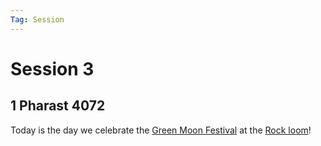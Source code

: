 ```yaml
---
Tag: Session
---
```

# Session 3
## 1 Pharast 4072
Today is the day we celebrate the [Green Moon Festival](Green-Moon-Festival) at the [Rock loom](Rock-loom)! 